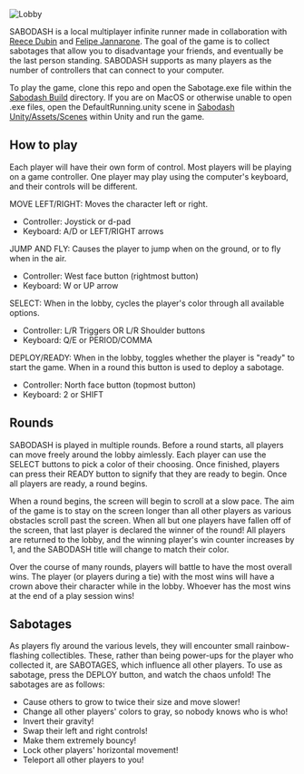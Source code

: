  ![Lobby](Sabodash/Unity//Images/lobby.png)

SABODASH is a local multiplayer infinite runner made in collaboration with [Reece Dubin](https://github.com/RDubinNU) and [Felipe Jannarone](https://github.com/felipejannarone). The goal of the game is to collect sabotages that allow you to disadvantage your friends, and eventually be the last person standing. SABODASH supports as many players as the number of controllers that can connect to your computer. 

To play the game, clone this repo and open the Sabotage.exe file within the [Sabodash Build](https://github.com/julio-villa/Sabodash/tree/main/Sabodash%20Build) directory. If you are on MacOS or otherwise unable to open .exe files, open the DefaultRunning.unity scene in [Sabodash Unity/Assets/Scenes](https://github.com/julio-villa/Sabodash/tree/main/Sabodash%20Unity/Assets/Scenes) within Unity and run the game.
## How to play

Each player will have their own form of control.  Most players will be playing on a game controller. One player may play using the computer's keyboard, and their controls will be different.

MOVE LEFT/RIGHT: Moves the character left or right.
- Controller: Joystick or d-pad
- Keyboard: A/D or LEFT/RIGHT arrows


JUMP AND FLY: Causes the player to jump when on the ground, or to fly when in the air.
- Controller: West face button (rightmost button)
- Keyboard: W or UP arrow


SELECT: When in the lobby, cycles the player's color through all available options.
- Controller: L/R Triggers OR L/R Shoulder buttons
- Keyboard: Q/E or PERIOD/COMMA


DEPLOY/READY: When in the lobby, toggles whether the player is "ready" to start the game.  When in a round this button is used to deploy a sabotage.
- Controller: North face button (topmost button)
- Keyboard: 2 or SHIFT

## Rounds

SABODASH is played in multiple rounds. Before a round starts, all players can move freely around the lobby aimlessly. Each player can use the SELECT buttons to pick a color of their choosing. Once finished, players can press their READY button to signify that they are ready to begin.  Once all players are ready, a round begins.

When a round begins, the screen will begin to scroll at a slow pace. The aim of the game is to stay on the screen longer than all other players as various obstacles scroll past the screen. When all but one players have fallen off of the screen, that last player is declared the winner of the round! All players are returned to the lobby, and the winning player's win counter increases by 1, and the SABODASH title will change to match their color. 

Over the course of many rounds, players will battle to have the most overall wins. The player (or players during a tie) with the most wins will have a crown above their character while in the lobby. Whoever has the most wins at the end of a play session wins!

## Sabotages

As players fly around the various levels, they will encounter small rainbow-flashing collectibles. These, rather than being power-ups for the player who collected it, are SABOTAGES, which influence all other players. To use as sabotage, press the DEPLOY button, and watch the chaos unfold! The sabotages are as follows:

- Cause others to grow to twice their size and move slower!
- Change all other players' colors to gray, so nobody knows who is who!
- Invert their gravity!
- Swap their left and right controls!
- Make them extremely bouncy!
- Lock other players' horizontal movement!
- Teleport all other players to you!
